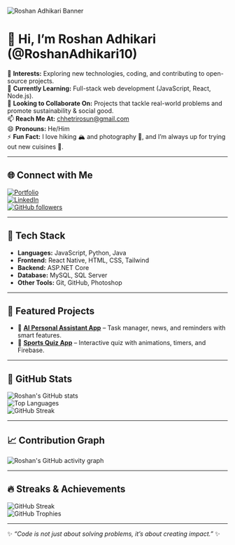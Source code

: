 <!-- Banner -->
![Roshan Adhikari Banner](https://img.shields.io/badge/Hello%20World!-I'm%20Roshan%20Adhikari-blueviolet?style=for-the-badge&logo=github)

# 👋 Hi, I’m Roshan Adhikari (@RoshanAdhikari10)

👀 **Interests:** Exploring new technologies, coding, and contributing to open-source projects.  
🌱 **Currently Learning:** Full-stack web development (JavaScript, React, Node.js).  
💞️ **Looking to Collaborate On:** Projects that tackle real-world problems and promote sustainability & social good.  
📫 **Reach Me At:** [chhetrirosun@gmail.com](mailto:chhetrirosun@gmail.com)  
😄 **Pronouns:** He/Him  
⚡ **Fun Fact:** I love hiking 🏔️ and photography 📸, and I’m always up for trying out new cuisines 🍜.  

---

## 🌐 Connect with Me
[![Portfolio](https://img.shields.io/badge/Portfolio-RoshanAdhikari25.com.np-blue?style=for-the-badge&logo=google-chrome)](https://roshanadhikari25.com.np/)  
[![LinkedIn](https://img.shields.io/badge/LinkedIn-Connect-blue?style=for-the-badge&logo=linkedin)](https://www.linkedin.com/in/roshanadhikari10)  
[![GitHub followers](https://img.shields.io/github/followers/RoshanAdhikari10?style=for-the-badge&logo=github)](https://github.com/RoshanAdhikari10?tab=followers)  

---

## 🚀 Tech Stack
- **Languages:** JavaScript, Python, Java  
- **Frontend:** React Native, HTML, CSS, Tailwind  
- **Backend:** ASP.NET Core 
- **Database:** MySQL, SQL Server  
- **Other Tools:** Git, GitHub, Photoshop  

---

## 📂 Featured Projects
- 📰 [**AI Personal Assistant App**](https://github.com/RoshanAdhikari10/AI-Assistant) – Task manager, news, and reminders with smart features.  
- 📝 [**Sports Quiz App**](https://github.com/RoshanAdhikari10/Quiz-App) – Interactive quiz with animations, timers, and Firebase.  

---

## 🌟 GitHub Stats
![Roshan's GitHub stats](https://github-readme-stats.vercel.app/api?username=RoshanAdhikari10&show_icons=true&theme=radical)  
![Top Languages](https://github-readme-stats.vercel.app/api/top-langs/?username=RoshanAdhikari10&layout=compact&theme=radical)  
![GitHub Streak](https://streak-stats.demolab.com?user=RoshanAdhikari10&theme=radical&hide_border=false)


---

## 📈 Contribution Graph
![Roshan's GitHub activity graph](https://github-readme-activity-graph.vercel.app/graph?username=RoshanAdhikari10&theme=radical)  

---

## 🔥 Streaks & Achievements
![GitHub Streak](https://streak-stats.demolab.com?user=RoshanAdhikari10&theme=radical)  
![GitHub Trophies](https://github-profile-trophy.vercel.app/?username=RoshanAdhikari10&theme=radical&no-frame=true&row=1&column=7)  

---

✨ *“Code is not just about solving problems, it’s about creating impact.”* ✨
